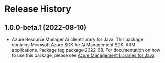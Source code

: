 # Release History

## 1.0.0-beta.1 (2022-08-10)

- Azure Resource Manager Ai client library for Java. This package contains Microsoft Azure SDK for Ai Management SDK. ARM applications. Package tag package-2022-08. For documentation on how to use this package, please see [Azure Management Libraries for Java](https://aka.ms/azsdk/java/mgmt).
